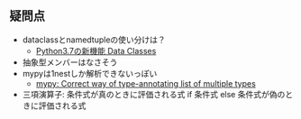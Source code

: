 ## 疑問点

- dataclassとnamedtupleの使い分けは？
  - [Python3.7の新機能 Data Classes](https://qiita.com/massa142/items/6dbfeb88092dea4f95d8)
- 抽象型メンバーはなさそう
- mypyは1nestしか解析できないっぽい
  - [mypy: Correct way of type-annotating list of multiple types
](https://stackoverflow.com/questions/52544118/mypy-correct-way-of-type-annotating-list-of-multiple-types)
- 三項演算子: 条件式が真のときに評価される式 if 条件式 else 条件式が偽のときに評価される式
